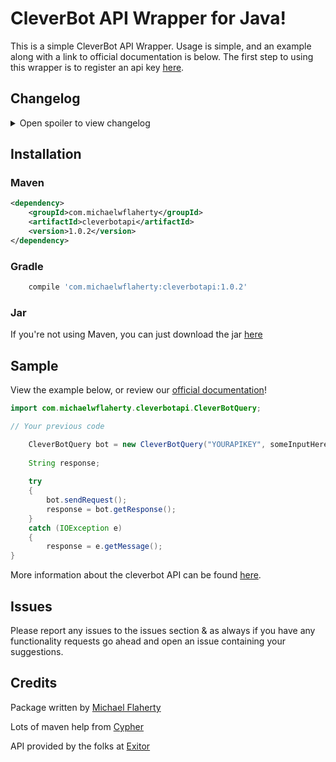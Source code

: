 # CleverBot API Wrapper for Java!

This is a simple CleverBot API Wrapper. Usage is simple, and an example along with a link to official documentation is below. The first step to using this wrapper is to register an api key [here](http://www.cleverbot.com/api).

## Changelog

<details> 
  <summary>Open spoiler to view changelog </summary>
  
### 1.0.2
- Added support for javadocs.
- Created [official documentation page](http://cleverbotapi.michaelwflaherty.com/)
- Adjusted integer parsing location in the setRandomNumber method.

### 1.0.1
- Fixed empty maven build error (Issue #1).

### 1.0.0
- Initial release.
</details>


## Installation
### Maven
```xml
<dependency>
    <groupId>com.michaelwflaherty</groupId>
    <artifactId>cleverbotapi</artifactId>
    <version>1.0.2</version>
</dependency>
```
### Gradle
```gradle
    compile 'com.michaelwflaherty:cleverbotapi:1.0.2'
```
### Jar
If you're not using Maven, you can just download the jar [here](http://repo1.maven.org/maven2/com/michaelwflaherty/cleverbotapi/1.0.2/cleverbotapi-1.0.2.jar)


## Sample
View the example below, or review our [official documentation](http://cleverbotapi.michaelwflaherty.com)!
```java
import com.michaelwflaherty.cleverbotapi.CleverBotQuery;

// Your previous code

    CleverBotQuery bot = new CleverBotQuery("YOURAPIKEY", someInputHere);
    
    String response;
    
    try
    {
        bot.sendRequest();
        response = bot.getResponse();
    }
    catch (IOException e)
    {
        response = e.getMessage();
}
```

More information about the cleverbot API can be found [here](http://cleverbot.com/api). 

## Issues
Please report any issues to the issues section & as always if you have any functionality requests go ahead and open an issue containing your suggestions.

## Credits
Package written by [Michael Flaherty](http://michaelwflaherty.com/)

Lots of maven help from [Cypher](https://github.com/scriptkittie)

API provided by the folks at [Exitor](https://www.existor.com/)

